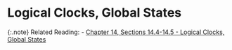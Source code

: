 # Logical Clocks, Global States

{:.note}
Related Reading:
    - [Chapter 14, Sections 14.4-14.5 - Logical Clocks, Global States](../chapter-14/logical-time.md)
